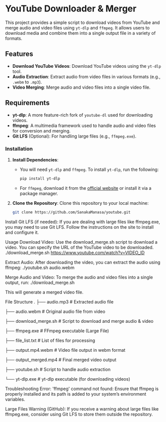 # YouTube Downloader & Merger

This project provides a simple script to download videos from YouTube and merge audio and video files using `yt-dlp` and `ffmpeg`. It allows users to download media and combine them into a single output file in a variety of formats.

## Features
- **Download YouTube Videos**: Download YouTube videos using the `yt-dlp` tool.
- **Audio Extraction**: Extract audio from video files in various formats (e.g., `.webm` to `.mp3`).
- **Video Merging**: Merge audio and video files into a single video file.

## Requirements
- **yt-dlp**: A more feature-rich fork of `youtube-dl` used for downloading videos.
- **ffmpeg**: A multimedia framework used to handle audio and video files for conversion and merging.
- **Git LFS** (Optional): For handling large files (e.g., `ffmpeg.exe`).

### Installation

1. **Install Dependencies**:
   - You will need `yt-dlp` and `ffmpeg`. To install `yt-dlp`, run the following:
     ```bash
     pip install yt-dlp
     ```
   - For `ffmpeg`, download it from the [official website](https://ffmpeg.org/download.html) or install it via a package manager.

2. **Clone the Repository**:
   Clone this repository to your local machine:
   ```bash
   git clone https://github.com/SanakaManasa/youtube.git
Install Git LFS (if needed): If you are dealing with large files like ffmpeg.exe, you may need to use Git LFS. Follow the instructions on the site to install and configure it.

Usage
Download Video: Use the download_merge.sh script to download a video. You can specify the URL of the YouTube video to be downloaded.
./download_merge.sh https://www.youtube.com/watch?v=VIDEO_ID

Extract Audio: After downloading the video, you can extract the audio using ffmpeg:
./youtube.sh audio.webm

Merge Audio and Video: To merge the audio and video files into a single output, run:
./download_merge.sh

This will generate a merged video file.

File Structure
.
├── audio.mp3                # Extracted audio file

├── audio.webm               # Original audio file from video

├── download_merge.sh        # Script to download and merge audio & video

├── ffmpeg.exe               # FFmpeg executable (Large File)

├── file_list.txt            # List of files for processing

├── output.mp4.webm          # Video file output in webm format

├── output_merged.mp4        # Final merged video output

├── youtube.sh               # Script to handle audio extraction

└── yt-dlp.exe               # yt-dlp executable (for downloading videos)

Troubleshooting
Error: 'ffmpeg' command not found: Ensure that ffmpeg is properly installed and its path is added to your system’s environment variables.

Large Files Warning (GitHub): If you receive a warning about large files like ffmpeg.exe, consider using Git LFS to store them outside the repository.
